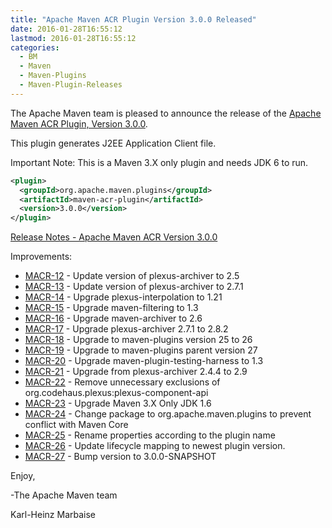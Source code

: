 ```yaml
---
title: "Apache Maven ACR Plugin Version 3.0.0 Released"
date: 2016-01-28T16:55:12
lastmod: 2016-01-28T16:55:12
categories:
  - BM
  - Maven
  - Maven-Plugins
  - Maven-Plugin-Releases
---
```

The Apache Maven team is pleased to announce the release of the 
[Apache Maven ACR Plugin, Version 3.0.0](http://maven.apache.org/plugins/maven-acr-plugin).

This plugin generates J2EE Application Client file.

Important Note: This is a Maven 3.X only plugin and needs JDK 6 to run.

```xml
<plugin>
  <groupId>org.apache.maven.plugins</groupId>
  <artifactId>maven-acr-plugin</artifactId>
  <version>3.0.0</version>
</plugin>
```

<!-- more -->

[Release Notes - Apache Maven ACR Version 3.0.0](https://issues.apache.org/jira/secure/ReleaseNote.jspa?projectId=12317020&amp;version=12330202)

Improvements:

 * [MACR-12](https://issues.apache.org/jira/browse/MACR-12) -  Update version of plexus-archiver to 2.5
 * [MACR-13](https://issues.apache.org/jira/browse/MACR-13) -  Update version of plexus-archiver to 2.7.1
 * [MACR-14](https://issues.apache.org/jira/browse/MACR-14) -  Upgrade plexus-interpolation to 1.21
 * [MACR-15](https://issues.apache.org/jira/browse/MACR-15) -  Upgrade maven-filtering to 1.3
 * [MACR-16](https://issues.apache.org/jira/browse/MACR-16) -  Upgrade maven-archiver to 2.6
 * [MACR-17](https://issues.apache.org/jira/browse/MACR-17) -  Upgrade plexus-archiver 2.7.1 to 2.8.2
 * [MACR-18](https://issues.apache.org/jira/browse/MACR-18) -  Upgrade to maven-plugins version 25 to 26
 * [MACR-19](https://issues.apache.org/jira/browse/MACR-19) -  Upgrade to maven-plugins parent version 27
 * [MACR-20](https://issues.apache.org/jira/browse/MACR-20) -  Upgrade maven-plugin-testing-harness to 1.3
 * [MACR-21](https://issues.apache.org/jira/browse/MACR-21) -  Upgrade from plexus-archiver 2.4.4 to 2.9
 * [MACR-22](https://issues.apache.org/jira/browse/MACR-22) -  Remove unnecessary exclusions of org.codehaus.plexus:plexus-component-api
 * [MACR-23](https://issues.apache.org/jira/browse/MACR-23) -  Upgrade Maven 3.X Only JDK 1.6
 * [MACR-24](https://issues.apache.org/jira/browse/MACR-24) -  Change package to org.apache.maven.plugins to prevent conflict with Maven Core
 * [MACR-25](https://issues.apache.org/jira/browse/MACR-25) -  Rename properties according to the plugin name
 * [MACR-26](https://issues.apache.org/jira/browse/MACR-26) -  Update lifecycle mapping to newest plugin version.
 * [MACR-27](https://issues.apache.org/jira/browse/MACR-27) -  Bump version to 3.0.0-SNAPSHOT
 
Enjoy,

-The Apache Maven team

Karl-Heinz Marbaise
